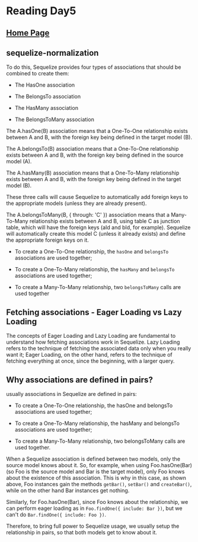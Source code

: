 # Reading Day5

## [Home Page](/README.md) 

## sequelize-normalization

To do this, Sequelize provides four types of associations that should be combined to create them:

- The HasOne association

- The BelongsTo association

- The HasMany association

- The BelongsToMany association


The A.hasOne(B) association means that a One-To-One relationship exists between A and B, with the foreign key being defined in the target model (B).

The A.belongsTo(B) association means that a One-To-One relationship exists between A and B, with the foreign key being defined in the source model (A).

The A.hasMany(B) association means that a One-To-Many relationship exists between A and B, with the foreign key being defined in the target model (B).

These three calls will cause Sequelize to automatically add foreign keys to the appropriate models (unless they are already present).

The A.belongsToMany(B, { through: 'C' }) association means that a Many-To-Many relationship exists between A and B, using table C as junction table, which will have the foreign keys (aId and bId, for example). Sequelize will automatically create this model C (unless it already exists) and define the appropriate foreign keys on it.


* To create a One-To-One relationship, the `hasOne` and `belongsTo` associations are used together;

* To create a One-To-Many relationship, the `hasMany` and `belongsTo` associations are used together;

* To create a Many-To-Many relationship, two `belongsToMany` calls are used together

## Fetching associations - Eager Loading vs Lazy Loading

The concepts of Eager Loading and Lazy Loading are fundamental to understand how fetching associations work in Sequelize. Lazy Loading refers to the technique of fetching the associated data only when you really want it; Eager Loading, on the other hand, refers to the technique of fetching everything at once, since the beginning, with a larger query.

## Why associations are defined in pairs?

usually associations in Sequelize are defined in pairs:

- To create a One-To-One relationship, the hasOne and belongsTo associations are used together;

- To create a One-To-Many relationship, the hasMany and belongsTo associations are used together;

- To create a Many-To-Many relationship, two belongsToMany calls are used together.

When a Sequelize association is defined between two models, only the source model knows about it. So, for example, when using Foo.hasOne(Bar) (so Foo is the source model and Bar is the target model), only Foo knows about the existence of this association. This is why in this case, as shown above, Foo instances gain the methods `getBar()`, `setBar()` and `createBar()`, while on the other hand Bar instances get nothing.

Similarly, for Foo.hasOne(Bar), since Foo knows about the relationship, we can perform eager loading as in `Foo.findOne({ include: Bar })`, but we can't do `Bar.findOne({ include: Foo })`.

Therefore, to bring full power to Sequelize usage, we usually setup the relationship in pairs, so that both models get to know about it.